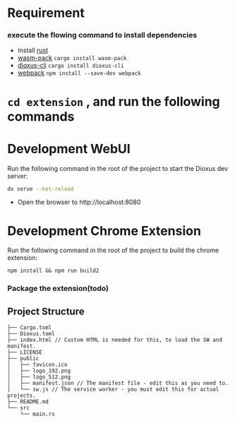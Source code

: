 # Requirement
### execute the flowing command to install dependencies
* Install [rust](https://www.rust-lang.org/)
* [ wasm-pack](https://rustwasm.github.io/wasm-pack/installer/) `cargo install wasm-pack`
* [dioxus-cli](https://github.com/DioxusLabs/dioxus/tree/main/packages/cli) `cargo install dioxus-cli`
* [webpack](https://www.webpackjs.com/guides/installation/) `npm install --save-dev webpack`

# `cd extension` , and run the following commands

# Development WebUI

Run the following command in the root of the project to start the Dioxus dev server:

```bash
dx serve --hot-reload
```

- Open the browser to http://localhost:8080

# Development Chrome Extension
Run the following command in the root of the project to build the chrome extension:

`npm install && npm run build2`


### Package the extension(todo)



## Project Structure

```
├── Cargo.toml
├── Dioxus.toml
├── index.html // Custom HTML is needed for this, to load the SW and manifest.
├── LICENSE
├── public
│   ├── favicon.ico
│   ├── logo_192.png
│   ├── logo_512.png
│   ├── manifest.json // The manifest file - edit this as you need to.
│   └── sw.js // The service worker - you must edit this for actual projects.
├── README.md
└── src
    └── main.rs
```

